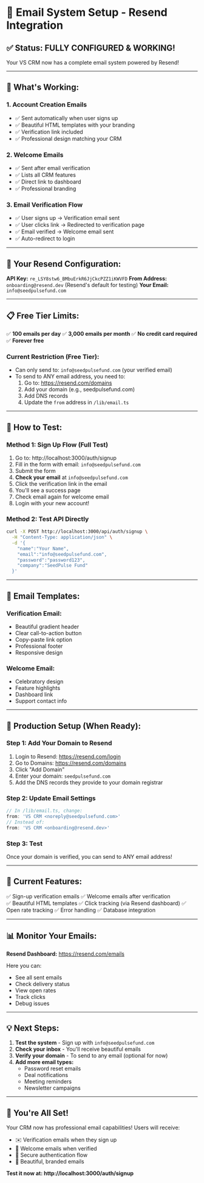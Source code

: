 # 📧 Email System Setup - Resend Integration

## ✅ **Status: FULLY CONFIGURED & WORKING!**

Your VS CRM now has a complete email system powered by Resend!

---

## 🎉 **What's Working:**

### 1. **Account Creation Emails**
- ✅ Sent automatically when user signs up
- ✅ Beautiful HTML templates with your branding
- ✅ Verification link included
- ✅ Professional design matching your CRM

### 2. **Welcome Emails**
- ✅ Sent after email verification
- ✅ Lists all CRM features
- ✅ Direct link to dashboard
- ✅ Professional branding

### 3. **Email Verification Flow**
- ✅ User signs up → Verification email sent
- ✅ User clicks link → Redirected to verification page
- ✅ Email verified → Welcome email sent
- ✅ Auto-redirect to login

---

## 🔑 **Your Resend Configuration:**

**API Key:** `re_LSY8stw6_BMbuErkR6JjCkcPZZ1iKWVFD`
**From Address:** `onboarding@resend.dev` (Resend's default for testing)
**Your Email:** `info@seedpulsefund.com`

---

## 📋 **Free Tier Limits:**

✅ **100 emails per day**
✅ **3,000 emails per month**
✅ **No credit card required**
✅ **Forever free**

### **Current Restriction (Free Tier):**
- Can only send to: `info@seedpulsefund.com` (your verified email)
- To send to ANY email address, you need to:
  1. Go to: https://resend.com/domains
  2. Add your domain (e.g., seedpulsefund.com)
  3. Add DNS records
  4. Update the `from` address in `/lib/email.ts`

---

## 🧪 **How to Test:**

### **Method 1: Sign Up Flow (Full Test)**
1. Go to: http://localhost:3000/auth/signup
2. Fill in the form with email: `info@seedpulsefund.com`
3. Submit the form
4. **Check your email** at `info@seedpulsefund.com`
5. Click the verification link in the email
6. You'll see a success page
7. Check email again for welcome email
8. Login with your new account!

### **Method 2: Test API Directly**
```bash
curl -X POST http://localhost:3000/api/auth/signup \
  -H "Content-Type: application/json" \
  -d '{
    "name":"Your Name",
    "email":"info@seedpulsefund.com",
    "password":"password123",
    "company":"SeedPulse Fund"
  }'
```

---

## 📧 **Email Templates:**

### **Verification Email:**
- Beautiful gradient header
- Clear call-to-action button
- Copy-paste link option
- Professional footer
- Responsive design

### **Welcome Email:**
- Celebratory design
- Feature highlights
- Dashboard link
- Support contact info

---

## 🚀 **Production Setup (When Ready):**

### **Step 1: Add Your Domain to Resend**
1. Login to Resend: https://resend.com/login
2. Go to Domains: https://resend.com/domains
3. Click "Add Domain"
4. Enter your domain: `seedpulsefund.com`
5. Add the DNS records they provide to your domain registrar

### **Step 2: Update Email Settings**
```typescript
// In /lib/email.ts, change:
from: 'VS CRM <noreply@seedpulsefund.com>'
// Instead of:
from: 'VS CRM <onboarding@resend.dev>'
```

### **Step 3: Test**
Once your domain is verified, you can send to ANY email address!

---

## 🎯 **Current Features:**

✅ Sign-up verification emails
✅ Welcome emails after verification  
✅ Beautiful HTML templates
✅ Click tracking (via Resend dashboard)
✅ Open rate tracking
✅ Error handling
✅ Database integration

---

## 📊 **Monitor Your Emails:**

**Resend Dashboard:** https://resend.com/emails

Here you can:
- See all sent emails
- Check delivery status
- View open rates
- Track clicks
- Debug issues

---

## 💡 **Next Steps:**

1. **Test the system** - Sign up with `info@seedpulsefund.com`
2. **Check your inbox** - You'll receive beautiful emails
3. **Verify your domain** - To send to any email (optional for now)
4. **Add more email types:**
   - Password reset emails
   - Deal notifications
   - Meeting reminders
   - Newsletter campaigns

---

## 🎉 **You're All Set!**

Your CRM now has professional email capabilities! Users will receive:
- ✉️ Verification emails when they sign up
- 🎉 Welcome emails when verified
- 🔐 Secure authentication flow
- 📧 Beautiful, branded emails

**Test it now at: http://localhost:3000/auth/signup**


